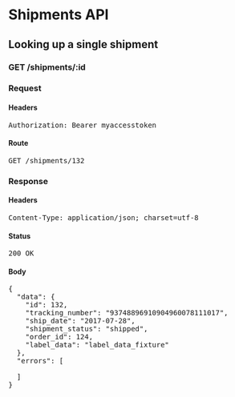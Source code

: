 # Shipments API

## Looking up a single shipment

### GET /shipments/:id
### Request

#### Headers

<pre>Authorization: Bearer myaccesstoken</pre>

#### Route

<pre>GET /shipments/132</pre>

### Response

#### Headers

<pre>Content-Type: application/json; charset=utf-8</pre>

#### Status

<pre>200 OK</pre>

#### Body

<pre>{
  "data": {
    "id": 132,
    "tracking_number": "93748896910904960078111017",
    "ship_date": "2017-07-28",
    "shipment_status": "shipped",
    "order_id": 124,
    "label_data": "label_data_fixture"
  },
  "errors": [

  ]
}</pre>
